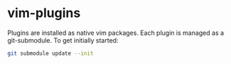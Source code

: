 vim-plugins
============

Plugins are installed as native vim packages.
Each plugin is managed as a git-submodule.
To get initially started:

```bash
git submodule update --init
```
